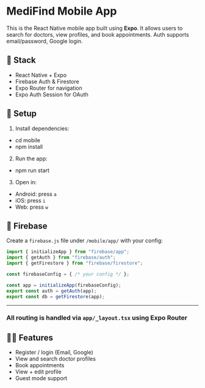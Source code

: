 # MediFind Mobile App

This is the React Native mobile app built using **Expo**. It allows users to search for doctors, view profiles, and book appointments. Auth supports email/password, Google login.

## 🧠 Stack

- React Native + Expo
- Firebase Auth & Firestore
- Expo Router for navigation
- Expo Auth Session for OAuth

## 🔧 Setup

1. Install dependencies:
- cd mobile
- npm install

2. Run the app: 
- npm run start

3. Open in:
- Android: press `a`
- iOS: press `i`
- Web: press `w`

## 🔐 Firebase

Create a `firebase.js` file under `/mobile/app/` with your config:

```js
import { initializeApp } from "firebase/app";
import { getAuth } from "firebase/auth";
import { getFirestore } from "firebase/firestore";

const firebaseConfig = { /* your config */ };

const app = initializeApp(firebaseConfig);
export const auth = getAuth(app);
export const db = getFirestore(app);

```
---
### All routing is handled via `app/_layout.tsx` using Expo Router 

## 👨‍⚕️ Features
- Register / login (Email, Google)
- View and search doctor profiles
- Book appointments
- View + edit profile
- Guest mode support
